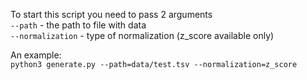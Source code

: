 To start this script you need to pass 2 arguments  
`--path` - the path to file with data  
`--normalization` - type of normalization (z_score available only)  

An example:  
`python3 generate.py --path=data/test.tsv --normalization=z_score`

